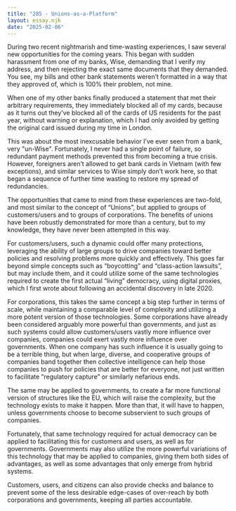 ```yaml
---
title: "285 - Unions-as-a-Platform"
layout: essay.njk
date: "2025-02-06"
---
```


During two recent nightmarish and time-wasting experiences, I saw several new opportunities for the coming years. This began with sudden harassment from one of my banks, Wise, demanding that I verify my address, and then rejecting the exact same documents that they demanded. You see, my bills and other bank statements weren’t formatted in a way that they approved of, which is 100% their problem, not mine.

When one of my other banks finally produced a statement that met their arbitrary requirements, they immediately blocked all of my cards, because as it turns out they’ve blocked all of the cards of US residents for the past year, without warning or explanation, which I had only avoided by getting the original card issued during my time in London. 

This was about the most inexcusable behavior I’ve ever seen from a bank, very "un-Wise". Fortunately, I never had a single point of failure, so redundant payment methods prevented this from becoming a true crisis. However, foreigners aren’t allowed to get bank cards in Vietnam (with few exceptions), and similar services to Wise simply don’t work here, so that began a sequence of further time wasting to restore my spread of redundancies. 

The opportunities that came to mind from these experiences are two-fold, and most similar to the concept of “Unions”, but applied to groups of customers/users and to groups of corporations. The benefits of unions have been robustly demonstrated for more than a century, but to my knowledge, they have never been attempted in this way.

For customers/users, such a dynamic could offer many protections, leveraging the ability of large groups to drive companies toward better policies and resolving problems more quickly and effectively. This goes far beyond simple concepts such as “boycotting” and “class-action lawsuits”, but may include them, and it could utilize some of the same technologies required to create the first actual “living” democracy, using digital proxies, which I first wrote about following an accidental discovery in late 2020.

For corporations, this takes the same concept a big step further in terms of scale, while maintaining a comparable level of complexity and utilizing a more potent version of those technologies. Some corporations have already been considered arguably more powerful than governments, and just as such systems could allow customers/users vastly more influence over companies, companies could exert vastly more influence over governments. When one company has such influence it is usually going to be a terrible thing, but when large, diverse, and cooperative groups of companies band together then collective intelligence can help those companies to push for policies that are better for everyone, not just written to facilitate “regulatory capture” or similarly nefarious ends.

The same may be applied to governments, to create a far more functional version of structures like the EU, which will raise the complexity, but the technology exists to make it happen. More than that, it will have to happen, unless governments choose to become subservient to such groups of companies. 

Fortunately, that same technology required for actual democracy can be applied to facilitating this for customers and users, as well as for governments. Governments may also utilize the more powerful variations of this technology that may be applied to companies, giving them both sides of advantages, as well as some advantages that only emerge from hybrid systems. 

Customers, users, and citizens can also provide checks and balance to prevent some of the less desirable edge-cases of over-reach by both corporations and governments, keeping all parties accountable. 


